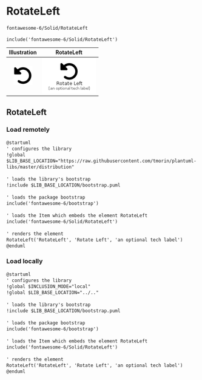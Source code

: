 # RotateLeft


```text
fontawesome-6/Solid/RotateLeft
```

```text
include('fontawesome-6/Solid/RotateLeft')
```



| Illustration | RotateLeft |
| :---: | :---: |
| ![illustration for Illustration](../../fontawesome-6/Solid/RotateLeft.png) | ![illustration for RotateLeft](../../fontawesome-6/Solid/RotateLeft.Local.png) |




## RotateLeft

### Load remotely
```plantuml
@startuml
' configures the library
!global $LIB_BASE_LOCATION="https://raw.githubusercontent.com/tmorin/plantuml-libs/master/distribution"

' loads the library's bootstrap
!include $LIB_BASE_LOCATION/bootstrap.puml

' loads the package bootstrap
include('fontawesome-6/bootstrap')

' loads the Item which embeds the element RotateLeft
include('fontawesome-6/Solid/RotateLeft')

' renders the element
RotateLeft('RotateLeft', 'Rotate Left', 'an optional tech label')
@enduml
```

### Load locally
```plantuml
@startuml
' configures the library
!global $INCLUSION_MODE="local"
!global $LIB_BASE_LOCATION="../.."

' loads the library's bootstrap
!include $LIB_BASE_LOCATION/bootstrap.puml

' loads the package bootstrap
include('fontawesome-6/bootstrap')

' loads the Item which embeds the element RotateLeft
include('fontawesome-6/Solid/RotateLeft')

' renders the element
RotateLeft('RotateLeft', 'Rotate Left', 'an optional tech label')
@enduml
```

